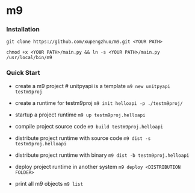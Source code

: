 # m9
### Installation

```git clone https://github.com/xupengzhuo/m9.git <YOUR PATH> ```

```chmod +x <YOUR PATH>/main.py && ln -s <YOUR PATH>/main.py /usr/local/bin/m9 ```


### Quick Start


- create a m9 project # unitpyapi is a template
```m9 new unitpyapi testm9proj```

- create a runtime for testm9proj
```m9 init helloapi -p ./testm9proj/```


- startup a project runtime
```m9 up testm9proj.helloapi```

- compile project source code
```m9 build testm9proj.helloapi```

- distribute project runtime with source code
```m9 dist -s testm9proj.helloapi```

- distribute project runtime with binary
```m9 dist -b testm9proj.helloapi```

- deploy project runtime in another system
```m9 deploy <DISTRIBUTION FOLDER>```

- print all m9 objects
```m9 list```
